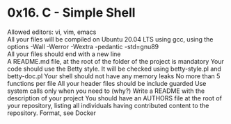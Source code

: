 # 0x16. C - Simple Shell
Allowed editors: vi, vim, emacs \
All your files will be compiled on Ubuntu 20.04 LTS using gcc, using the options -Wall -Werror -Wextra -pedantic -std=gnu89 \
All your files should end with a new line \
A README.md file, at the root of the folder of the project is mandatory
Your code should use the Betty style. It will be checked using betty-style.pl and betty-doc.pl
Your shell should not have any memory leaks
No more than 5 functions per file
All your header files should be include guarded
Use system calls only when you need to (why?)
Write a README with the description of your project
You should have an AUTHORS file at the root of your repository, listing all individuals having contributed content to the repository. Format, see Docker
